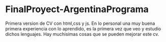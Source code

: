 # FinalProyect-ArgentinaPrograma
 Primera version de CV con html,css y js. 
 En lo personal una muy buena primera experiencia con lo aprendido, es la primera vez que veo y estudio dichos lenguajes.
 Hay muchisimas cosas que se pueden mejorar este cv.
